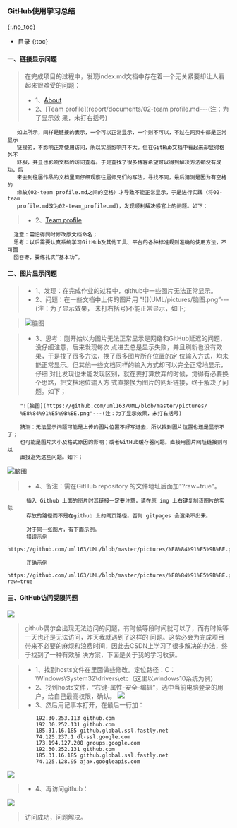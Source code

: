 ### GitHub使用学习总结
{:.no_toc}

* 目录
{:toc}

#### 一、链接显示问题
> 在完成项目的过程中，发现index.md文档中存在着一个无关紧要却让人看起来很难受的问题：
> * 1、[About](report/documents/01-about.md)
> * 2、[Team profile](report/documents/02-team profile.md---(注：为了显示效
       果，未打右括号)

       如上所示，同样是链接的表示，一个可以正常显示，一个则不可以，不过在网页中都是正常显示
       链接的，不影响正常使用访问，所以实质影响并不大。但在GitHub文档中看起来却显得格外不
       舒服，并且也影响文档的访问查看。于是查找了很多博客希望可以得到解决方法都没有成功，后
       来去到往届作品的文档里面仔细观察往届师兄们的写法，寻找不同，最后猜测是因为有空格的
       缘故(02-team profile.md之间的空格）才导致不能正常显示，于是进行实践（将02-team 
       profile.md改为02-team_profile.md)，发现顺利解决感官上的问题。如下：
       
>* 2、[Team profile](report/documents/02-team_profile.md)

      注意：需记得同时修改原文档命名；
      思考：以后需要认真系统学习GitHub及其他工具、平台的各种标准规则准确的使用方法，不可囫
      囵吞枣，要练扎实“基本功”。
      
#### 二、图片显示问题
> * 1、发现：在完成作业的过程中，github中一些图片无法正常显示。
> * 2、问题：在一些文档中上传的图片用 "![](UML/pictures/脑图.png”---(注：为了显示效果，
       未打右括号)不能正常显示，如下;
       
> ![脑图](UML/pictures/脑图.png)

> * 3、思考：刚开始以为图片无法正常显示是网络和GitHub延迟的问题，没仔细注意，后来发现每次
       点进去总是显示失败，并且刷新也没有效果，于是找了很多方法，换了很多图片所在位置的定
       位输入方式，均未能正常显示。但其他一些文档同样的输入方式却可以完全正常地显示，仔细
       对比发现也未能发现区别，就在要打算放弃的时候，觉得有必要换个思路，把文档地位输入方
       式直接换为图片的网址链接，终于解决了问题。如下； 
       
        "![脑图](https://github.com/uml163/UML/blob/master/pictures/
        %E8%84%91%E5%9B%BE.png"---(注：为了显示效果，未打右括号)
       
        猜测：无法显示问题可能是上传的图片位置不好写进去，所以找到图片位置也还是显示不了；
        也可能是图片大小及格式原因的影响；或者GitHub缓存器问题。直接用图片网址链接则可以
        直接避免这些问题。如下；
        
![脑图](https://github.com/uml163/UML/blob/master/pictures/%E8%84%91%E5%9B%BE.png?raw=true)

> * 4、备注：需在GitHub repository 的文件地址后面加"?raw=true"。

          插入 Github 上面的图片时其链接一定要注意，请在原 img 上右键复制该图片的实际
          存放的路径而不是在github 上的网页路径。否则 gitpages 会渲染不出来。

          对于同一张图片，有下面示例。
          错误示例 
          https://github.com/uml163/UML/blob/master/pictures/%E8%84%91%E5%9B%BE.png

          正确示例
          https://github.com/uml163/UML/blob/master/pictures/%E8%84%91%E5%9B%BE.png?raw=true
          
#### 三、GitHub访问受限问题

 ![](https://github.com/uml163/UML/blob/master/pictures/images/zm_3.PNG?raw=true)
> github偶尔会出现无法访问的问题，有时候等段时间就可以了，而有时候等一天也还是无法访问，昨天我就遇到了这样的
  问题。这势必会为完成项目带来不必要的麻烦和浪费时间，因此去CSDN上学习了很多解决的办法，终于找到了一种有效解
  决方案，下面是关于我的学习收获。
  
> * 1、找到hosts文件在里面做些修改。定位路径：C：\Windows\System32\drivers\etc（这里以windows10系统为例）
> * 2、找到hosts文件，“右键-属性-安全-编辑”，选中当前电脑登录的用户，给自己最高权限，确认。
  ![](https://github.com/uml163/UML/blob/master/pictures/images/zm_4.PNG?raw=true)
> * 3、然后用记事本打开，在最后一行加：

             192.30.253.113 github.com
             192.30.252.131 github.com
             185.31.16.185 github.global.ssl.fastly.net
             74.125.237.1 dl-ssl.google.com
             173.194.127.200 groups.google.com
             192.30.252.131 github.com
             185.31.16.185 github.global.ssl.fastly.net
             74.125.128.95 ajax.googleapis.com
             
   ![](https://github.com/uml163/UML/blob/master/pictures/images/zm_2.PNG?raw=true)
> * 4、再访问github：

  ![](https://github.com/uml163/UML/blob/master/pictures/images/zm_1.PNG?raw=true)
> 访问成功，问题解决。
          
     

